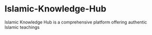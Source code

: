 # Islamic-Knowledge-Hub
Islamic Knowledge Hub is a comprehensive platform offering authentic Islamic teachings
